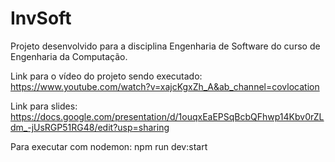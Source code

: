 # InvSoft

Projeto desenvolvido para a disciplina Engenharia de Software do curso de Engenharia da Computação.

Link para o vídeo do projeto sendo executado: https://www.youtube.com/watch?v=xajcKgxZh_A&ab_channel=covlocation

Link para slides: https://docs.google.com/presentation/d/1ouqxEaEPSqBcbQFhwp14Kbv0rZLdm_-jUsRGP51RG48/edit?usp=sharing

Para executar com nodemon: npm run dev:start
